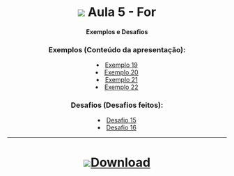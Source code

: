 <h1 align="center">
    <img src="https://img.icons8.com/ios-filled/32/343a40/javascript.png"> Aula 5 - For 
</h1>

<div align="center">

#### Exemplos e Desafios


### Exemplos (Conteúdo da apresentação):
<div>
    <li><a href="#">Exemplo 19</a></li>
    <li><a href="#">Exemplo 20</a></li>
    <li><a href="#">Exemplo 21</a></li>
    <li><a href="#">Exemplo 22</a></li>
</div>


### Desafios (Desafios feitos):
<div>
    <li><a href="#">Desafio 15</a></li>
    <li><a href="#">Desafio 16</a></li>
</div>


<div>

<hr>

<h1 align="center">
    <a href="https://github.com/RenanSN/Aulas-de-JavaScript/releases/download/Aula-5/5.-.For.rar"><img src="https://img.icons8.com/wired/34/000000/downloads-folder.png">Download </a> 
</h1>
